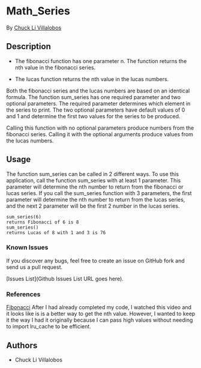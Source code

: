 # Math_Series

By [Chuck Li Villalobos](https://github.com/ticochuck)


## Description
- The fibonacci function has one parameter n. The function returns the nth value in the fibonacci series. 

- The lucas function returns the nth value in the lucas numbers. 

Both the fibonacci series and the lucas numbers are based on an identical formula. The function sum_series has one required parameter and two optional parameters. The required parameter determines which element in the series to print. The two optional parameters have default values of 0 and 1 and determine the first two values for the series to be produced.

Calling this function with no optional parameters produce numbers from the fibonacci series. Calling it with the optional arguments produce values from the lucas numbers. 

## Usage

The function sum_series can be called in 2 different ways. 
To use this application, call the function sum_series with at least 1 parameter. This parameter will determine the nth number to return from the fibonacci or lucas series. If you call the sum_series function with 3 parameters, the first parameter will determine the nth number to return from the lucas series, and the next 2 parameter will be the first 2 number in the lucas series. 

```
sum_series(6)
returns Fibonacci of 6 is 8
sum_series()
returns Lucas of 8 with 1 and 3 is 76
```

### Known Issues

If you discover any bugs, feel free to create an issue on GitHub fork and
send us a pull request.

[Issues List](Github Issues List URL goes here).


### References

[Fibonacci](https://www.youtube.com/watch?v=Qk0zUZW-U_M)
After I had already completed my code, I watched this video and it looks like is is a better way to get the nth value. However, I wanted to keep it the way I had it originally because I can pass high values without needing to import lru_cache to be efficient. 


## Authors

* Chuck Li Villalobos
